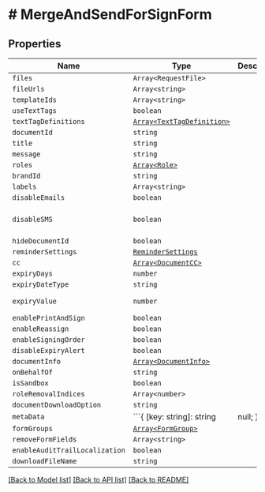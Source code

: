 # # MergeAndSendForSignForm



## Properties

Name | Type | Description | Notes
------------ | ------------- | ------------- | -------------
| `files` | ```Array<RequestFile>``` |   |  |
| `fileUrls` | ```Array<string>``` |   |  |
| `templateIds` | ```Array<string>``` |   |  |
| `useTextTags` | ```boolean``` |   |  |
| `textTagDefinitions` | [```Array<TextTagDefinition>```](TextTagDefinition.md) |   |  |
| `documentId` | ```string``` |   |  |
| `title` | ```string``` |   |  |
| `message` | ```string``` |   |  |
| `roles` | [```Array<Role>```](Role.md) |   |  |
| `brandId` | ```string``` |   |  |
| `labels` | ```Array<string>``` |   |  |
| `disableEmails` | ```boolean``` |   |  |
| `disableSMS` | ```boolean``` |   |  [default to false] |
| `hideDocumentId` | ```boolean``` |   |  |
| `reminderSettings` | [```ReminderSettings```](ReminderSettings.md) |   |  |
| `cc` | [```Array<DocumentCC>```](DocumentCC.md) |   |  |
| `expiryDays` | ```number``` |   |  |
| `expiryDateType` | ```string``` |   |  |
| `expiryValue` | ```number``` |   |  [default to 60] |
| `enablePrintAndSign` | ```boolean``` |   |  |
| `enableReassign` | ```boolean``` |   |  |
| `enableSigningOrder` | ```boolean``` |   |  |
| `disableExpiryAlert` | ```boolean``` |   |  |
| `documentInfo` | [```Array<DocumentInfo>```](DocumentInfo.md) |   |  |
| `onBehalfOf` | ```string``` |   |  |
| `isSandbox` | ```boolean``` |   |  |
| `roleRemovalIndices` | ```Array<number>``` |   |  |
| `documentDownloadOption` | ```string``` |   |  |
| `metaData` | ```{ [key: string]: string | null; }``` |   |  |
| `formGroups` | [```Array<FormGroup>```](FormGroup.md) |   |  |
| `removeFormFields` | ```Array<string>``` |   |  |
| `enableAuditTrailLocalization` | ```boolean``` |   |  |
| `downloadFileName` | ```string``` |   |  |

[[Back to Model list]](../README.md#models) [[Back to API list]](../README.md#api-endpoints) [[Back to README]](../README.md)
